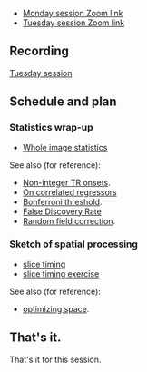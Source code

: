 * [Monday session Zoom link](https://bham-ac-uk.zoom.us/j/87903087978?pwd=OEtJbXBCekRiRjV2UkJnRmtxbUxXUT09)
* [Tuesday session Zoom link](https://bham-ac-uk.zoom.us/j/86508385148?pwd=WjNSdTdQUWkyWjRwVjBTeTVjSGczQT09)

## Recording

[Tuesday
session](https://bham-ac-uk.zoom.us/rec/share/5_eCO8ysCpurUJhDlRTI_AQCv3RjC0AlXXrGx2L0UboQYI1LLIhyxrnQ0rpgy6Pe.sZhW5OctsbCLCC-u)

## Schedule and plan

### Statistics wrap-up

* [Whole image
statistics](https://textbook.nipraxis.org/whole_image_statistics.html)

See also (for reference):

* [Non-integer TR onsets](https://textbook.nipraxis.org/non_tr_onsets).
* [On correlated
regressors](https://matthew-brett.github.io/teaching/correlated_regressors.html)
* [Bonferroni threshold](https://textbook.nipraxis.org/bonferroni_correction).
* [False Discovery Rate](https://matthew-brett.github.io/teaching/fdr.html)
* [Random field
correction](https://matthew-brett.github.io/teaching/random_fields.html).

### Sketch of spatial processing

* [slice timing](https://textbook.nipraxis.org/slice_timing)
* [slice timing exercise](https://hub.nipraxis.org/hub/user-redirect/git-pull?repo=https%3A//github.com/nipraxis/slice_timing&subPath=slice_timing.ipynb)

See also (for reference):

* [optimizing space](https://textbook.nipraxis.org/optimizing_space).

## That's it.

That's it for this session.
